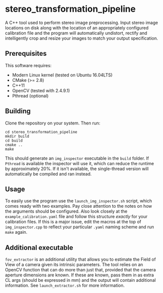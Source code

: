 # stereo_transformation_pipeline

A C++ tool used to perform stereo image preprocessing.
Input stereo image locations on disk along with the location of an appropriately configured calibration file
and the program will automatically undistort, rectify and intelligently crop and resize your images to match
your output specification.

## Prerequisites
This software requires:
- Modern Linux kernel (tested on Ubuntu 16.04LTS)
- CMake (>= 2.8)
- C++11
- OpenCV (tested with 2.4.9.1)
- Pthread (optional)

## Building
Clone the repository on your system. Then run:

```
cd stereo_transformation_pipeline
mkdir build
cd build
cmake ..
make
```

This should generate an `img_inspector` executable in the `build` folder.
If `Pthread` is available the inspector will use it, which can reduce the runtime by approximately 20%. If it isn't available, the single-thread version will automatically be compiled and ran instead.

## Usage
To easily use the program use the `launch_img_inspector.sh` script, which comes ready with two examples.
Pay close attention to the notes on how the arguments should be configured.
Also look closely at the `example_calibration.yaml` file and follow this structure *exactly* for your calibration
files. If this is a major issue, edit the macros at the top of `img_inspector.cpp` to reflect your particular `.yaml` naming scheme and run `make` again.

## Additional executable
`fov_extractor` is an additional utility that allows you to estimate the Field of View of a camera given its intrinsic parameters.
The tool relies on an OpenCV function that can do more than just that, provided that the camera aperture dimensions are known.
If these are known, pass them in as extra CL args (should be expressed in mm) and the output will contain additional information. See `launch_extractor.sh` for more information.
